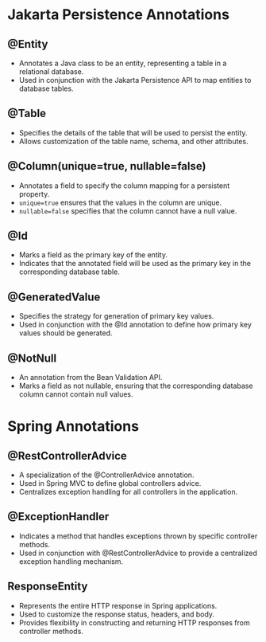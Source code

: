 # Jakarta Persistence Annotations

## @Entity
- Annotates a Java class to be an entity, representing a table in a relational database.
- Used in conjunction with the Jakarta Persistence API to map entities to database tables.

## @Table
- Specifies the details of the table that will be used to persist the entity.
- Allows customization of the table name, schema, and other attributes.

## @Column(unique=true, nullable=false)
- Annotates a field to specify the column mapping for a persistent property.
- `unique=true` ensures that the values in the column are unique.
- `nullable=false` specifies that the column cannot have a null value.

## @Id
- Marks a field as the primary key of the entity.
- Indicates that the annotated field will be used as the primary key in the corresponding database table.

## @GeneratedValue
- Specifies the strategy for generation of primary key values.
- Used in conjunction with the @Id annotation to define how primary key values should be generated.

## @NotNull
- An annotation from the Bean Validation API.
- Marks a field as not nullable, ensuring that the corresponding database column cannot contain null values.

# Spring Annotations

## @RestControllerAdvice
- A specialization of the @ControllerAdvice annotation.
- Used in Spring MVC to define global controllers advice.
- Centralizes exception handling for all controllers in the application.

## @ExceptionHandler
- Indicates a method that handles exceptions thrown by specific controller methods.
- Used in conjunction with @RestControllerAdvice to provide a centralized exception handling mechanism.

## ResponseEntity
- Represents the entire HTTP response in Spring applications.
- Used to customize the response status, headers, and body.
- Provides flexibility in constructing and returning HTTP responses from controller methods.

